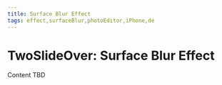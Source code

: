 ```yaml
---
title: Surface Blur Effect
tags: effect,surfaceBlur,photoEditor,iPhone,de
---
```


# TwoSlideOver: Surface Blur Effect

Content TBD
